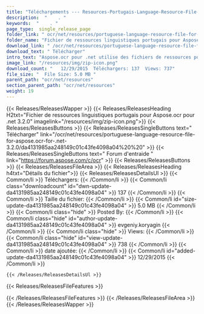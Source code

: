 ```yaml
---
title: "Téléchargements --- Resources-Portugais-Language-Resource-File-for-aspose.ocr-for-.net-3.2.0." 
description:  "    . " 
keywords:  "    . " 
page_type:  single_release_page
folder_link: " ocr/net/resources/portuguese-language-resource-file-for-aspose.ocr-for-.net-3.2.0/"
folder_name: "Fichier de ressources linguistiques portugais pour Aspose.ocr pour .net 3.2.0"
download_link: " /ocr/net/resources/portuguese-language-resource-file-for-aspose.ocr-for-.net-3.2.0/da4131985aa248149c01c43fe4098a04"
download_text: " Télécharger"
intro_text: "Aspose.ocr pour .net utilise des fichiers de ressources pour différentes langues pour effectuer l'OCR O ..."
image_link: "/resources/img/zip-icon.png"
download_count: "   12/29/2015  Téléchargers: 137  Views: 737"
file_size: "  File Size: 5.0 MB "
parent_path: "ocr/net/resources"
section_parent_path: "ocr/net/resources"
weight: 19
---
```


{{< Releases/ReleasesWapper >}}
  {{< Releases/ReleasesHeading H2txt="Fichier de ressources linguistiques portugais pour Aspose.ocr pour .net 3.2.0" imagelink="/resources/img/zip-icon.png">}}
  {{< Releases/ReleasesButtons >}}
    {{< Releases/ReleasesSingleButtons text=" Télécharger" link="/ocr/net/resources/portuguese-language-resource-file-for-aspose.ocr-for-.net-3.2.0/da4131985aa248149c01c43fe4098a04%20%20" >}}
    {{< Releases/ReleasesSingleButtons text=" Forum d'entraide " link="https://forum.aspose.com/c/ocr" >}}
  {{< Releases/ReleasesButtons >}}
  {{< Releases/ReleasesFileArea >}}
    {{< Releases/ReleasesHeading h4txt="Détails du fichier">}}
    {{< Releases/ReleasesDetailsUl >}}
            {{< Common/li  >}} Téléchargers: {{< /Common/li >}} 
      {{< Common/li class="downloadcount" id="dwn-update-da4131985aa248149c01c43fe4098a04" >}} 137 {{< /Common/li >}} 
      {{< Common/li  >}} Taille du fichier: {{< /Common/li >}} 
      {{< Common/li id="size-update-da4131985aa248149c01c43fe4098a04" >}} 5.0 MB {{< /Common/li >}} 
      {{< Common/li  class="hide" >}} Posted By: {{< /Common/li >}} 
      {{< Common/li class="hide" id="author-update-da4131985aa248149c01c43fe4098a04" >}} evgeniy.koryagin {{< /Common/li >}} 
      {{< Common/li class="hide"  >}} Views: {{< /Common/li >}} 
      {{< Common/li class="hide" id="view-update-da4131985aa248149c01c43fe4098a04" >}} 738 {{< /Common/li >}} 
      {{< Common/li  >}} date ajoutée: {{< /Common/li >}} 
      {{< Common/li id="added-update-da4131985aa248149c01c43fe4098a04" >}} 12/29/2015 {{< /Common/li >}} 

    {{< /Releases/ReleasesDetailsUl >}}

  {{< Releases/ReleasesFileFeatures >}}
      
  {{< /Releases/ReleasesFileFeatures >}}
 {{< /Releases/ReleasesFileArea >}}
{{< /Releases/ReleasesWapper >}}


